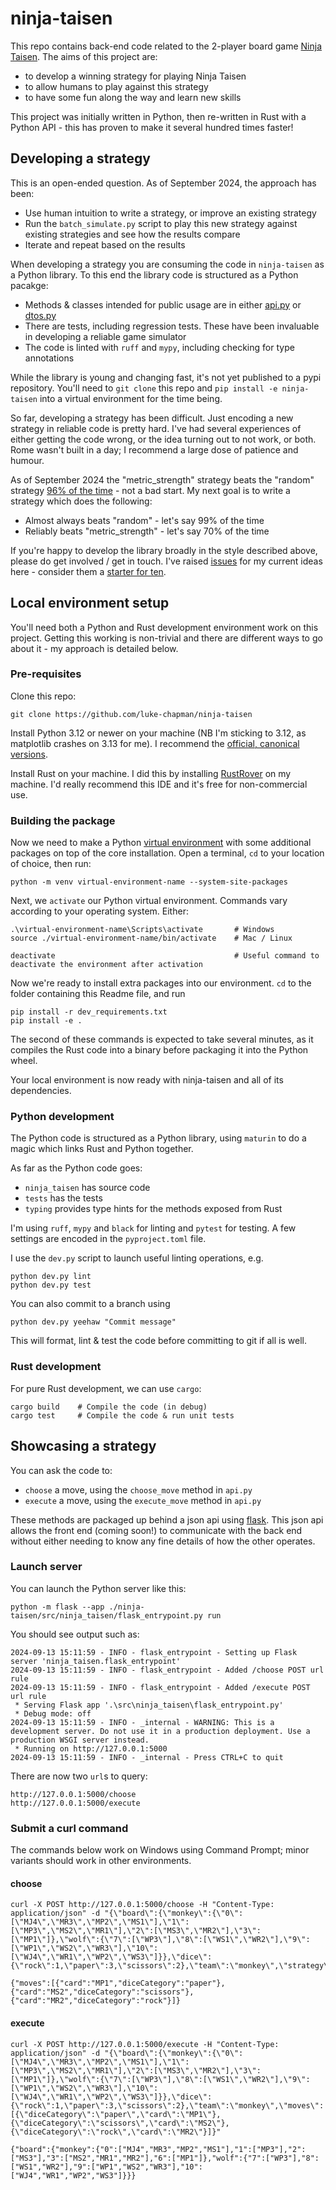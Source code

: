 # ninja-taisen

This repo contains back-end code related to the 2-player board game [Ninja Taisen](https://iellogames.com/jeux/ninja-taisen). The aims of this project are:
- to develop a winning strategy for playing Ninja Taisen
- to allow humans to play against this strategy
- to have some fun along the way and learn new skills

This project was initially written in Python, then re-written in Rust with a Python API - this has proven to make it several hundred times faster!

## Developing a strategy

This is an open-ended question. As of September 2024, the approach has been:
- Use human intuition to write a strategy, or improve an existing strategy
- Run the `batch_simulate.py` script to play this new strategy against existing strategies and see how the results compare
- Iterate and repeat based on the results

When developing a strategy you are consuming the code in `ninja-taisen` as a Python library. To this end the library code is structured as a Python pacakge:
- Methods & classes intended for public usage are in either [api.py](https://github.com/luke-chapman/ninja-taisen/blob/master/ninja_taisen/api.py) or [dtos.py](https://github.com/luke-chapman/ninja-taisen/blob/master/ninja_taisen/dtos.py)
- There are tests, including regression tests. These have been invaluable in developing a reliable game simulator 
- The code is linted with `ruff` and `mypy`, including checking for type annotations

While the library is young and changing fast, it's not yet published to a pypi repository. You'll need to `git clone` this repo and `pip install -e ninja-taisen` into a virtual environment for the time being.

So far, developing a strategy has been difficult. Just encoding a new strategy in reliable code is pretty hard. I've had several experiences of either getting the code wrong, or the idea turning out to not work, or both. Rome wasn't built in a day; I recommend a large dose of patience and humour.

As of September 2024 the "metric_strength" strategy beats the "random" strategy [96% of the time](https://github.com/luke-chapman/ninja-taisen/blob/9a8f6de6fd521aaf3df90f1663ad3a114c2ff20c/analysis/ninja-taisen-20240916_104134/metric_strength.csv#L2) - not a bad start. My next goal is to write a strategy which does the following:
- Almost always beats "random" - let's say 99% of the time
- Reliably beats "metric_strength" - let's say 70% of the time

If you're happy to develop the library broadly in the style described above, please do get involved / get in touch. I've raised [issues](https://github.com/luke-chapman/ninja-taisen/issues) for my current ideas here - consider them a [starter for ten](https://en.wiktionary.org/wiki/starter_for_ten).

## Local environment setup
You'll need both a Python and Rust development environment work on this project. Getting this working is non-trivial and there are different ways to go about it - my approach is detailed below.

### Pre-requisites
Clone this repo: 
```
git clone https://github.com/luke-chapman/ninja-taisen
```

Install Python 3.12 or newer on your machine (NB I'm sticking to 3.12, as matplotlib crashes on 3.13 for me). I recommend the [official, canonical versions](https://www.python.org/downloads/). 

Install Rust on your machine. I did this by installing [RustRover](https://www.jetbrains.com/rust/) on my machine. I'd really recommend this IDE and it's free for non-commercial use.

### Building the package

Now we need to make a Python [virtual environment](https://docs.python.org/3/library/venv.html) with some additional packages on top of the core installation. Open a terminal, `cd` to your location of choice, then run:
```
python -m venv virtual-environment-name --system-site-packages
```
Next, we `activate` our Python virtual environment. Commands vary according to your operating system. Either:
```
.\virtual-environment-name\Scripts\activate       # Windows
source ./virtual-environment-name/bin/activate    # Mac / Linux

deactivate                                        # Useful command to deactivate the environment after activation
```
Now we're ready to install extra packages into our environment. `cd` to the folder containing this Readme file, and run
```
pip install -r dev_requirements.txt
pip install -e .
```
The second of these commands is expected to take several minutes, as it compiles the Rust code into a binary before packaging it into the Python wheel.

Your local environment is now ready with ninja-taisen and all of its dependencies.

### Python development
The Python code is structured as a Python library, using `maturin` to do a magic which links Rust and Python together.

As far as the Python code goes:
- `ninja_taisen` has source code
- `tests` has the tests
- `typing` provides type hints for the methods exposed from Rust

I'm using `ruff`, `mypy` and `black` for linting and `pytest` for testing. A few settings are encoded in the `pyproject.toml` file.

I use the `dev.py` script to launch useful linting operations, e.g.
```
python dev.py lint
python dev.py test
```
You can also commit to a branch using
```
python dev.py yeehaw "Commit message"
```
This will format, lint & test the code before committing to git if all is well.

### Rust development
For pure Rust development, we can use `cargo`:
```
cargo build    # Compile the code (in debug)
cargo test     # Compile the code & run unit tests
```

## Showcasing a strategy

You can ask the code to:
- `choose` a move, using the `choose_move` method in `api.py`
- `execute` a move, using the `execute_move` method in `api.py`

These methods are packaged up behind a json api using [flask](https://flask.palletsprojects.com). This json api allows the front end (coming soon!) to communicate with the back end without either needing to know any fine details of how the other operates.

### Launch server
You can launch the Python server like this:
```
python -m flask --app ./ninja-taisen/src/ninja_taisen/flask_entrypoint.py run
```
You should see output such as:
```
2024-09-13 15:11:59 - INFO - flask_entrypoint - Setting up Flask server 'ninja_taisen.flask_entrypoint'
2024-09-13 15:11:59 - INFO - flask_entrypoint - Added /choose POST url rule
2024-09-13 15:11:59 - INFO - flask_entrypoint - Added /execute POST url rule
 * Serving Flask app '.\src\ninja_taisen\flask_entrypoint.py'
 * Debug mode: off
2024-09-13 15:11:59 - INFO - _internal - WARNING: This is a development server. Do not use it in a production deployment. Use a production WSGI server instead.
 * Running on http://127.0.0.1:5000
2024-09-13 15:11:59 - INFO - _internal - Press CTRL+C to quit
```
There are now two `url`s to query:
```
http://127.0.0.1:5000/choose
http://127.0.0.1:5000/execute
```

### Submit a curl command
The commands below work on Windows using Command Prompt; minor variants should work in other environments.

#### choose
```
curl -X POST http://127.0.0.1:5000/choose -H "Content-Type: application/json" -d "{\"board\":{\"monkey\":{\"0\":[\"MJ4\",\"MR3\",\"MP2\",\"MS1\"],\"1\":[\"MP3\",\"MS2\",\"MR1\"],\"2\":[\"MS3\",\"MR2\"],\"3\":[\"MP1\"]},\"wolf\":{\"7\":[\"WP3\"],\"8\":[\"WS1\",\"WR2\"],\"9\":[\"WP1\",\"WS2\",\"WR3\"],\"10\":[\"WJ4\",\"WR1\",\"WP2\",\"WS3\"]}},\"dice\":{\"rock\":1,\"paper\":3,\"scissors\":2},\"team\":\"monkey\",\"strategy\":\"random\",\"seed\":42}"

{"moves":[{"card":"MP1","diceCategory":"paper"},{"card":"MS2","diceCategory":"scissors"},{"card":"MR2","diceCategory":"rock"}]}
```
#### execute
```
curl -X POST http://127.0.0.1:5000/execute -H "Content-Type: application/json" -d "{\"board\":{\"monkey\":{\"0\":[\"MJ4\",\"MR3\",\"MP2\",\"MS1\"],\"1\":[\"MP3\",\"MS2\",\"MR1\"],\"2\":[\"MS3\",\"MR2\"],\"3\":[\"MP1\"]},\"wolf\":{\"7\":[\"WP3\"],\"8\":[\"WS1\",\"WR2\"],\"9\":[\"WP1\",\"WS2\",\"WR3\"],\"10\":[\"WJ4\",\"WR1\",\"WP2\",\"WS3\"]}},\"dice\":{\"rock\":1,\"paper\":3,\"scissors\":2},\"team\":\"monkey\",\"moves\":[{\"diceCategory\":\"paper\",\"card\":\"MP1\"},{\"diceCategory\":\"scissors\",\"card\":\"MS2\"},{\"diceCategory\":\"rock\",\"card\":\"MR2\"}]}"

{"board":{"monkey":{"0":["MJ4","MR3","MP2","MS1"],"1":["MP3"],"2":["MS3"],"3":["MS2","MR1","MR2"],"6":["MP1"]},"wolf":{"7":["WP3"],"8":["WS1","WR2"],"9":["WP1","WS2","WR3"],"10":["WJ4","WR1","WP2","WS3"]}}}
```
